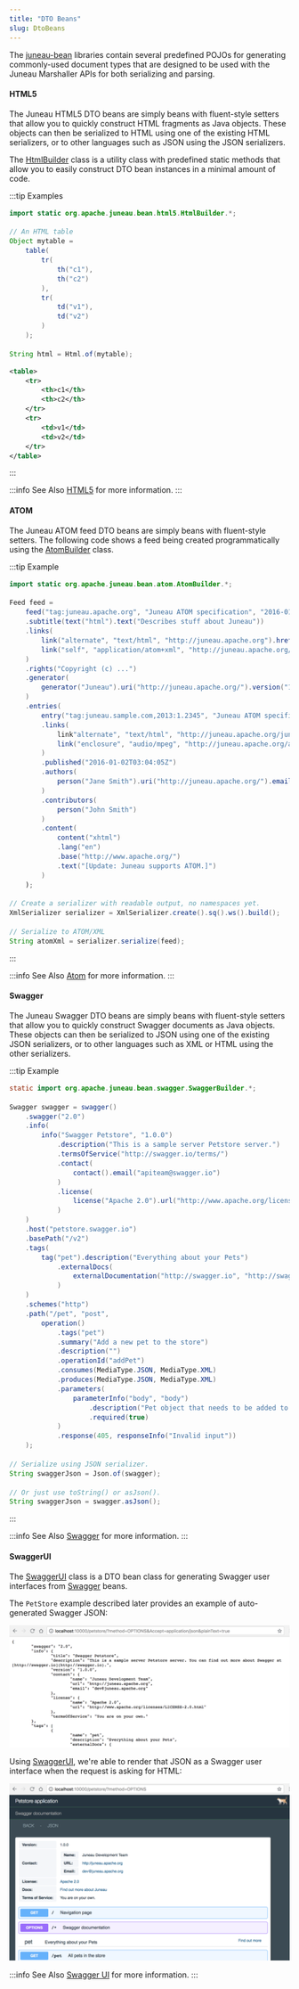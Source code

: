 ```yaml
---
title: "DTO Beans"
slug: DtoBeans
---
```


The [juneau-bean](/docs/topics/JuneauBeanBasics) libraries contain several predefined POJOs for generating commonly-used document types that are designed
to be used with the Juneau Marshaller APIs for both serializing and parsing.

#### HTML5

The Juneau HTML5 DTO beans are simply beans with fluent-style setters that allow you to quickly construct HTML fragments as
Java objects.
These objects can then be serialized to HTML using one of the existing HTML serializers, or to other languages such as
JSON using the JSON serializers.

The <a href="/site/apidocs/org/apache/juneau/bean/html5/HtmlBuilder.html" target="_blank">HtmlBuilder</a> class is a utility class with predefined
static methods that allow you to easily construct DTO bean instances in a minimal amount of code.

:::tip Examples
```java
import static org.apache.juneau.bean.html5.HtmlBuilder.*;

// An HTML table
Object mytable =
    table(
        tr(
            th("c1"),
            th("c2")
        ),
        tr(
            td("v1"),
            td("v2")
        )
    );

String html = Html.of(mytable);
```

```xml
<table>
    <tr>
        <th>c1</th>
        <th>c2</th>
    </tr>
    <tr>
        <td>v1</td>
        <td>v2</td>
    </tr>
</table>
```
:::

:::info See Also
[HTML5](/docs/topics/Html5Basics) for more information.
:::

#### ATOM

The Juneau ATOM feed DTO beans are simply beans with fluent-style setters.
The following code shows a feed being created programmatically using the <a href="/site/apidocs/org/apache/juneau/bean/atom/AtomBuilder.html" target="_blank">AtomBuilder</a> class.

:::tip Example
```java
import static org.apache.juneau.bean.atom.AtomBuilder.*;

Feed feed =
    feed("tag:juneau.apache.org", "Juneau ATOM specification", "2016-01-02T03:04:05Z")
    .subtitle(text("html").text("Describes stuff about Juneau"))
    .links(
        link("alternate", "text/html", "http://juneau.apache.org").hreflang("en"),
        link("self", "application/atom+xml", "http://juneau.apache.org/feed.atom")
    )
    .rights("Copyright (c) ...")
    .generator(
        generator("Juneau").uri("http://juneau.apache.org/").version("1.0")
    )
    .entries(
        entry("tag:juneau.sample.com,2013:1.2345", "Juneau ATOM specification snapshot", "2016-01-02T03:04:05Z")
        .links(
            link"alternate", "text/html", "http://juneau.apache.org/juneau.atom"),
            link("enclosure", "audio/mpeg", "http://juneau.apache.org/audio/juneau_podcast.mp3").length(1337)
        )
        .published("2016-01-02T03:04:05Z")
        .authors(
            person("Jane Smith").uri("http://juneau.apache.org/").email("janesmith@apache.org")
        )
        .contributors(
            person("John Smith")
        )
        .content(
            content("xhtml")
            .lang("en")
            .base("http://www.apache.org/")
            .text("[Update: Juneau supports ATOM.]")
        )
    );
    
// Create a serializer with readable output, no namespaces yet.
XmlSerializer serializer = XmlSerializer.create().sq().ws().build();

// Serialize to ATOM/XML
String atomXml = serializer.serialize(feed);
```
:::

:::info See Also
[Atom](/docs/topics/AtomBasics) for more information.
:::

#### Swagger

The Juneau Swagger DTO beans are simply beans with fluent-style setters that allow you to quickly construct Swagger documents
as Java objects.
These objects can then be serialized to JSON using one of the existing JSON serializers, or to other languages such as
XML or HTML using the other serializers.

:::tip Example
```java
static import org.apache.juneau.bean.swagger.SwaggerBuilder.*;

Swagger swagger = swagger()
    .swagger("2.0")
    .info(
        info("Swagger Petstore", "1.0.0")
            .description("This is a sample server Petstore server.")
            .termsOfService("http://swagger.io/terms/")
            .contact(
                contact().email("apiteam@swagger.io")
            )
            .license(
                license("Apache 2.0").url("http://www.apache.org/licenses/LICENSE-2.0.html")
            )
    )
    .host("petstore.swagger.io")
    .basePath("/v2")
    .tags(
        tag("pet").description("Everything about your Pets")
            .externalDocs(
                externalDocumentation("http://swagger.io", "http://swagger.io")
            )
    )
    .schemes("http")
    .path("/pet", "post",
        operation()
            .tags("pet")
            .summary("Add a new pet to the store")
            .description("")
            .operationId("addPet")
            .consumes(MediaType.JSON, MediaType.XML)
            .produces(MediaType.JSON, MediaType.XML)
            .parameters(
                parameterInfo("body", "body")
                    .description("Pet object that needs to be added to the store")
                    .required(true)
            )
            .response(405, responseInfo("Invalid input"))
    );

// Serialize using JSON serializer.
String swaggerJson = Json.of(swagger);

// Or just use toString() or asJson().
String swaggerJson = swagger.asJson();
```
:::

:::info See Also
[Swagger](/docs/topics/SwaggerBasics) for more information.
:::

#### SwaggerUI

The <a href="/site/apidocs/org/apache/juneau/bean/swagger/ui/SwaggerUI.html" target="_blank">SwaggerUI</a> class is a DTO bean class for generating
Swagger user interfaces from <a href="/site/apidocs/org/apache/juneau/bean/swagger/Swagger.html" target="_blank">Swagger</a> beans.

The `PetStore` example described later provides an example of auto-generated Swagger JSON:

![Swagger JSON](/img/doc-files/jd.SwaggerUI.json.png)

Using <a href="/site/apidocs/org/apache/juneau/bean/swagger/ui/SwaggerUI.html" target="_blank">SwaggerUI</a>, we're able to render that JSON as a
Swagger user interface when the request is asking for HTML:

![Swagger UI](/img/doc-files/jd.SwaggerUI.html.png)

:::info See Also
[Swagger UI](/docs/topics/SwaggerUiBasics) for more information.
:::